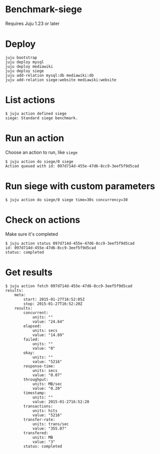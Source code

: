 # Benchmark-siege

Requires Juju 1.23 or later

# Deploy

```
juju bootstrap
juju deploy mysql
juju deploy mediawiki
juju deploy siege
juju add-relation mysql:db mediawiki:db
juju add-relation siege:website mediawiki:website
```

# List actions

```
$ juju action defined siege
siege: Standard siege benchmark.
```

# Run an action

Choose an action to run, like `siege`

```
$ juju action do siege/0 siege
Action queued with id: 097d714d-455e-47d6-8cc9-3eef5f9d5cad
```

# Run siege with custom parameters
```
$ juju action do siege/0 siege time=30s concurrency=30
```

# Check on actions

Make sure it's completed

```
$ juju action status 097d714d-455e-47d6-8cc9-3eef5f9d5cad
id: 097d714d-455e-47d6-8cc9-3eef5f9d5cad
status: completed
```

# Get results

```
$ juju action fetch 097d714d-455e-47d6-8cc9-3eef5f9d5cad
results:
    meta:
        start: 2015-01-27T16:52:05Z
        stop: 2015-01-27T16:52:20Z
    results:
        concurrent:
            units: ""
            value: "24.64"
        elapsed:
            units: secs
            value: "14.69"
        failed:
            units: ""
            value: "0"
        okay:
            units: ""
            value: "5216"
        response-time:
            units: secs
            value: "0.07"
        throughput:
            units: MB/sec
            value: "0.20"
        timestamp:
            units: ""
            value: 2015-01-2716:52:20
        transactions:
            units: hits
            value: "5216"
        transfer-rate:
            units: trans/sec
            value: "355.07"
        transfered:
            units: MB
            value: "3"
        status: completed
```
